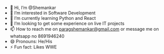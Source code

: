 - 👋 Hi, I’m @Shemankar
- 👀 I’m interested in Software Development
- 🌱 I’m currently learning Python and React
- 💞️ I’m looking to get some experience on live IT projects
- 📫 How to reach me on paragshemankar@gmail.com or message me on whatsapp no 8691946240
- 😄 Pronouns: He/His
- ⚡ Fun fact: Likes WWE

<!---
Shemankar/Shemankar is a ✨ special ✨ repository because its `README.md` (this file) appears on your GitHub profile.
You can click the Preview link to take a look at your changes.
--->
